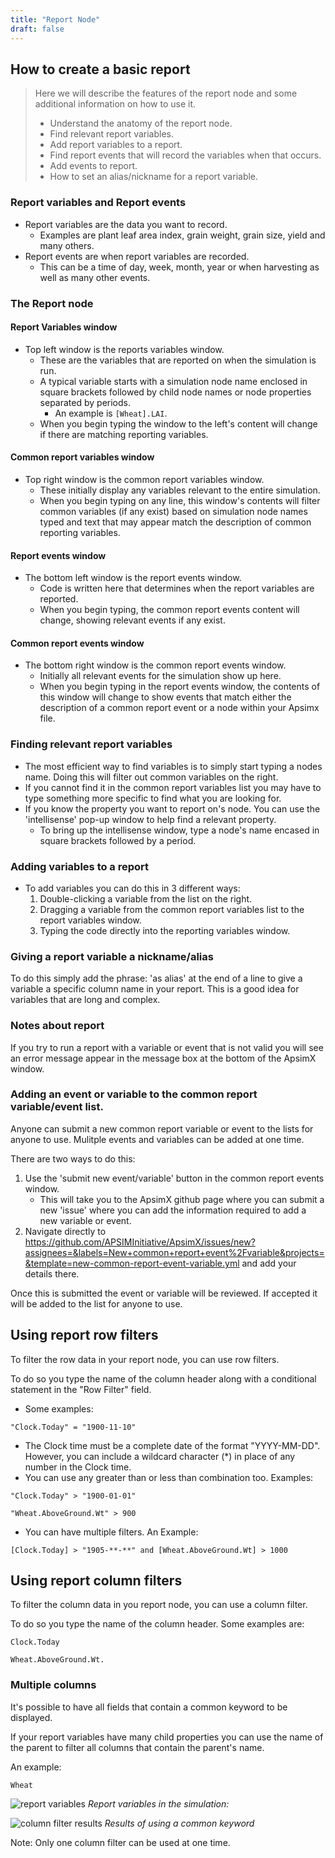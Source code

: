 ```yaml
---
title: "Report Node"
draft: false
---
```

## How to create a basic report
>Here we will describe the features of the report node and some additional information on how to use it.
>
> - Understand the anatomy of the report node.
> - Find relevant report variables.
> - Add report variables to a report.
> - Find report events that will record the variables when that occurs.
> - Add events to report.
> - How to set an alias/nickname for a report variable.

### Report variables and Report events

- Report variables are the data you want to record.
    - Examples are plant leaf area index, grain weight, grain size, yield and many others.
- Report events are when report variables are recorded.
    - This can be a time of day, week, month, year or when harvesting as well as many other events.

### The Report node 

#### Report Variables window

- Top left window is the reports variables window. 
    - These are the variables that are reported on when the simulation is run. 
    - A typical variable starts with a simulation node name enclosed in square brackets followed by child node names or node properties separated by periods. 
        - An example is ```[Wheat].LAI```.
    - When you begin typing the window to the left's content will change if there are matching reporting variables.

#### Common report variables window

- Top right window is the common report variables window. 
    - These initially display any variables relevant to the entire simulation. 
    - When you begin typing on any line, this window's contents will filter common variables (if any exist) based on simulation node names typed and text that may appear match the description of common reporting variables.

#### Report events window

- The bottom left window is the report events window. 
    - Code is written here that determines when the report variables are reported. 
    - When you begin typing, the common report events content will change, showing relevant events if any exist.

#### Common report events window

- The bottom right window is the common report events window.
    - Initially all relevant events for the simulation show up here.
    - When you begin typing in the report events window, the contents of this window will change to show events that match either the description of a common report event or a node within your Apsimx file.

### Finding relevant report variables

- The most efficient way to find variables is to simply start typing a nodes name. Doing this will filter out common variables on the right. 
- If you cannot find it in the common report variables list you may have to type something more specific to find what you are looking for.
- If you know the property you want to report on's node. You can use the 'intellisense' pop-up window to help find a relevant property.
    - To bring up the intellisense window, type a node's name encased in square brackets followed by a period.

### Adding variables to a report

- To add variables you can do this in 3 different ways:
    1. Double-clicking a variable from the list on the right.
    2. Dragging a variable from the common report variables list to the report variables window.
    3. Typing the code directly into the reporting variables window.

### Giving a report variable a nickname/alias

To do this simply add the phrase: 'as alias' at the end of a line to give a variable a specific column name in your report.
This is a good idea for variables that are long and complex.

### Notes about report

If you try to run a report with a variable or event that is not valid you will see an error message appear in the message box at the bottom of the ApsimX window.

### Adding an event or variable to the common report variable/event list.

Anyone can submit a new common report variable or event to the lists for anyone to use.
Mulitple events and variables can be added at one time.

There are two ways to do this:

1. Use the 'submit new event/variable' button in the common report events window. 
    - This will take you to the ApsimX github page where you can submit a new 'issue' where you can add the information required to add a new variable or event.
2. Navigate directly to https://github.com/APSIMInitiative/ApsimX/issues/new?assignees=&labels=New+common+report+event%2Fvariable&projects=&template=new-common-report-event-variable.yml and add your details there.

Once this is submitted the event or variable will be reviewed. If accepted it will be added to the list for anyone to use.


## Using report row filters

To filter the row data in your report node, you can use row filters.

To do so you type the name of the column header along with a conditional statement in the "Row Filter" field.

- Some examples:

```
"Clock.Today" = "1900-11-10"
```

- The Clock time must be a complete date of the format "YYYY-MM-DD". However, you can include a wildcard character (*) in place of any number in the Clock time.
- You can use any greater than or less than combination too. Examples: 

```
"Clock.Today" > "1900-01-01"
```

```
"Wheat.AboveGround.Wt" > 900
```

- You can have multiple filters. An Example:

```
[Clock.Today] > "1905-**-**" and [Wheat.AboveGround.Wt] > 1000
```

## Using report column filters

To filter the column data in you report node, you can use a column filter.

To do so you type the name of the column header. Some examples are:

```
Clock.Today
``` 

``` 
Wheat.AboveGround.Wt.
```
### Multiple columns
It's possible to have all fields that contain a common keyword to be displayed.

If your report variables have many child properties you can use the name of the parent to filter all columns that contain the parent's name.

An example:

```
Wheat
```

![report variables](/images/report-vars.png)
*Report variables in the simulation:*


![column filter results](/images/report-column-filter-result.png)
*Results of using a common keyword*

Note: Only one column filter can be used at one time.
